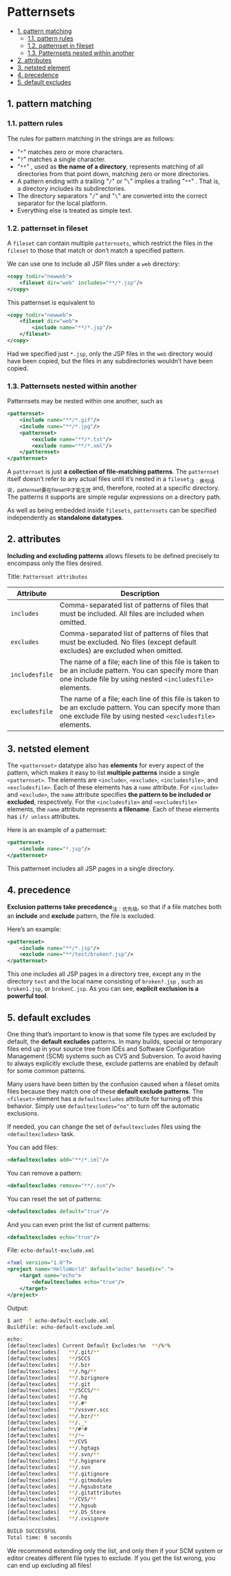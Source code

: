 # Patternsets

<!-- TOC -->

- [1. pattern matching](#1-pattern-matching)
  - [1.1. pattern rules](#11-pattern-rules)
  - [1.2. patternset in fileset](#12-patternset-in-fileset)
  - [1.3. Patternsets nested within another](#13-patternsets-nested-within-another)
- [2. attributes](#2-attributes)
- [3. netsted element](#3-netsted-element)
- [4. precedence](#4-precedence)
- [5. default excludes](#5-default-excludes)

<!-- /TOC -->

## 1. pattern matching

### 1.1. pattern rules

The rules for pattern matching in the strings are as follows:

- "`*`" matches zero or more characters.
- "`?`" matches a single character.
- "`**`" , used as **the name of a directory**, represents matching of all directories from that point down, matching zero or more directories.
- A pattern ending with a trailing "`/`" or "`\`" implies a trailing "`**`" . That is, a directory includes its subdirectories.
- The directory separators "`/`" and "`\`" are converted into the correct separator for the local platform.
- Everything else is treated as simple text.

### 1.2. patternset in fileset

A `fileset` can contain multiple `patternsets`, which restrict the files in the `fileset` to those that match or don’t match a specified pattern.

We can use one to include all JSP files under a `web` directory:

```xml
<copy todir="newweb">
    <fileset dir="web" includes="**/*.jsp"/>
</copy>
```

This patternset is equivalent to

```xml
<copy todir="newweb">
    <fileset dir="web">
        <include name="**/*.jsp"/>
    </fileset>
</copy>
```

Had we specified just `*.jsp`, only the JSP files in the `web` directory would have been copied, but the files in any subdirectories wouldn’t have been copied.

### 1.3. Patternsets nested within another

Patternsets may be nested within one another, such as

```xml
<patternset>
    <include name="**/*.gif"/>
    <include name="**/*.jpg"/>
    <patternset>
        <exclude name="**/*.txt"/>
        <exclude name="**/*.xml"/>
    </patternset>
</patternset>
```

A `patternset` is just **a collection of file-matching patterns**. The `patternset` itself doesn’t refer to any actual files until it’s nested in a `fileset`<sub>注：换句话说，patternset要在fileset中才能生效</sub> and, therefore, rooted at a specific directory. The patterns it supports are simple regular expressions on a directory path.

As well as being embedded inside `filesets`, `patternsets` can be specified independently as **standalone datatypes**.

## 2. attributes

**Including and excluding patterns** allows filesets to be defined precisely to encompass only the files desired.

Title: `Patternset attributes`

| Attribute      | Description                                                  |
| -------------- | ------------------------------------------------------------ |
| `includes`     | Comma-separated list of patterns of files that must be included. All files are included when omitted. |
| `excludes`     | Comma-separated list of patterns of files that must be excluded. No files (except default excludes) are excluded when omitted. |
| `includesfile` | The name of a file; each line of this file is taken to be an include pattern. You can specify more than one include file by using nested `<includesfile>` elements. |
| `excludesfile` | The name of a file; each line of this file is taken to be an exclude pattern. You can specify more than one exclude file by using nested `<excludesfile>` elements. |

## 3. netsted element

The `<patternset>` datatype also has **elements** for every aspect of the pattern, which makes it easy to list **multiple patterns** inside a single `<patternset>`. The elements are `<include>`, `<exclude>`, `<includesfile>`, and `<excludesfile>`. Each of these elements has a `name` attribute. For `<include>` and `<exclude>`, the `name` attribute specifies **the pattern to be included or excluded**, respectively. For the `<includesfile>` and `<excludesfile>` elements, the `name` attribute represents **a filename**. Each of these elements has `if/ unless` attributes.

Here is an example of a patternset:

```xml
<patternset>
    <include name="*.jsp"/>
</patternset>
```

This patternset includes all JSP pages in a single directory.

## 4. precedence

**Exclusion patterns take precedence**<sub>注：优先级</sub>, so that if a file matches both an **include** and **exclude** pattern, the file is excluded.

Here’s an example:

```xml
<patternset>
    <include name="**/*.jsp"/>
    <exclude name="**/test/broken?.jsp"/>
</patternset>
```

This one includes all JSP pages in a directory tree, except any in the directory `test` and the local name consisting of `broken?.jsp` , such as `broken1.jsp`, or `brokenC.jsp`. As you can see, **explicit exclusion is a powerful tool**.

## 5. default excludes

One thing that’s important to know is that some file types are excluded by default, the **default excludes** patterns. In many builds, special or temporary files end up in your source tree from IDEs and Software Configuration Management (SCM) systems such as CVS and Subversion. To avoid having to always explicitly exclude these, exclude patterns are enabled by default for some common patterns.

Many users have been bitten by the confusion caused when a fileset omits files because they match one of these **default exclude patterns**. The `<fileset>` element has a `defaultexcludes` attribute for turning off this behavior. Simply use `defaultexcludes="no"` to turn off the automatic exclusions.

If needed, you can change the set of `defaultexcludes` files using the `<defaultexcludes>` task.

You can add files:

```xml
<defaultexcludes add="**/*.iml"/>
```

You can remove a pattern:

```xml
<defaultexcludes remove="**/.svn"/>
```

You can reset the set of patterns:

```xml
<defaultexcludes default="true"/>
```

And you can even print the list of current patterns:

```xml
<defaultexcludes echo="true"/>
```

File: `echo-default-exclude.xml`

```xml
<?xml version="1.0"?>
<project name="HelloWorld" default="echo" basedir=".">
    <target name="echo">
        <defaultexcludes echo="true"/>
    </target>
</project>
```

Output:

```bash
$ ant -f echo-default-exclude.xml 
Buildfile: echo-default-exclude.xml

echo:
[defaultexcludes] Current Default Excludes:%n  **/%*%
[defaultexcludes]   **/.git/**
[defaultexcludes]   **/SCCS
[defaultexcludes]   **/.bzr
[defaultexcludes]   **/.hg/**
[defaultexcludes]   **/.bzrignore
[defaultexcludes]   **/.git
[defaultexcludes]   **/SCCS/**
[defaultexcludes]   **/.hg
[defaultexcludes]   **/.#*
[defaultexcludes]   **/vssver.scc
[defaultexcludes]   **/.bzr/**
[defaultexcludes]   **/._*
[defaultexcludes]   **/#*#
[defaultexcludes]   **/*~
[defaultexcludes]   **/CVS
[defaultexcludes]   **/.hgtags
[defaultexcludes]   **/.svn/**
[defaultexcludes]   **/.hgignore
[defaultexcludes]   **/.svn
[defaultexcludes]   **/.gitignore
[defaultexcludes]   **/.gitmodules
[defaultexcludes]   **/.hgsubstate
[defaultexcludes]   **/.gitattributes
[defaultexcludes]   **/CVS/**
[defaultexcludes]   **/.hgsub
[defaultexcludes]   **/.DS_Store
[defaultexcludes]   **/.cvsignore

BUILD SUCCESSFUL
Total time: 0 seconds
```

We recommend extending only the list, and only then if your SCM system or editor creates different file types to exclude. If you get the list wrong, you can end up excluding all files!
